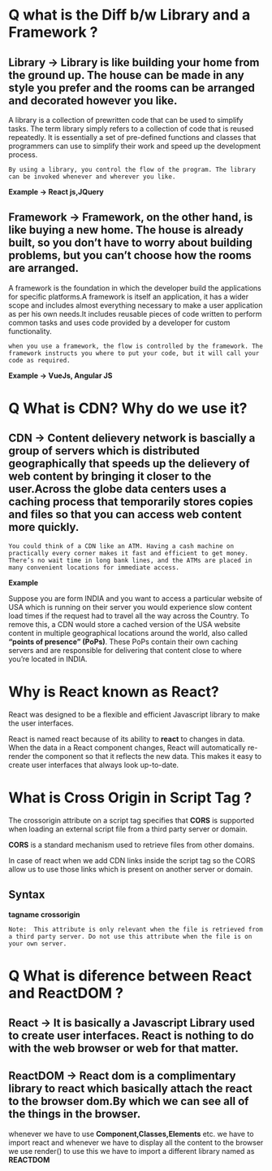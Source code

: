 
# Q what is the Diff b/w Library and a Framework ?

## Library -> Library is like building your home from the ground up. The house can be made in any style you prefer and the rooms can be arranged and decorated however you like.

 A library is a collection of prewritten code that can be used to simplify tasks. The term library simply refers to a collection of code that is reused repeatedly. It is essentially a set of pre-defined functions and classes that programmers can use to simplify their work and speed up the development process.

`By using a library, you control the flow of the program. The library can be invoked whenever and wherever you like.`

**Example -> React js,JQuery**

## Framework -> Framework, on the other hand, is like buying a new home. The house is already built, so you don’t have to worry about building problems, but you can’t choose how the rooms are arranged.

A framework is the foundation in which the developer build the applications for specific platforms.A framework is itself an application, it has a wider scope and includes almost everything necessary to make a user application as per his own needs.It includes reusable pieces of code written to perform common tasks and uses code provided by a developer for custom functionality.

`when you use a framework, the flow is controlled by the framework. The framework instructs you where to put your code, but it will call your code as required.`

**Example -> VueJs, Angular JS**


# Q What is CDN? Why do we use it?

## CDN -> Content delievery network is bascially a group of servers which is distributed geographically that speeds up the delievery of web content by bringing it closer to the user.Across the globe data centers uses a caching process that temporarily stores copies and files so that you can access web content more quickly.

`You could think of a CDN like an ATM. Having a cash machine on practically every corner makes it fast and efficient to get money. There’s no wait time in long bank lines, and the ATMs are placed in many convenient locations for immediate access.`

**Example**

Suppose you are form INDIA and you want to access a particular website of USA which is running on their server
 you would experience slow content load times if the request had to travel all the way across the Country. To remove this, a CDN would store a cached version of the USA website content in multiple geographical locations around the world, also called **“points of presence” (PoPs)**. These PoPs contain their own caching servers and are responsible for delivering that content close to where you’re located in INDIA.


 # Why is React known as React?

 React was designed to be a flexible and efficient Javascript library to make the user interfaces.

 React is named react because of its ability to **react** to changes in data. When the data in a React component changes, React will automatically re-render the component so that it reflects the new data. This makes it easy to create user interfaces that always look up-to-date.


 # What is Cross Origin in Script Tag ?

 The crossorigin attribute on a script tag specifies that **CORS** is supported when loading an external script file from a third party server or domain.

**CORS** is a standard mechanism used to retrieve files from other domains.

In case of react when we add CDN links inside the script tag so the CORS allow us to use those links which is present on another server or domain.

## Syntax

**tagname crossorigin**

`Note:  This attribute is only relevant when the file is retrieved from a third party server. Do not use this attribute when the file is on your own server.`


# Q What is diference between React and ReactDOM ?

## React -> It is basically a Javascript Library used to create user interfaces. React is nothing to do with the web browser or web for that matter.

## ReactDOM -> React dom is a complimentary library to react which basically attach the react to the browser dom.By which we can see all of the things in the browser.


whenever we have to use **Component,Classes,Elements** etc. we have to import react and whenever we have to display all the content to the browser we use render() to use this we have to import a different library named as **REACTDOM**